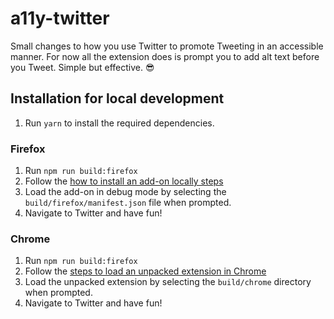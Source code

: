 # a11y-twitter

Small changes to how you use Twitter to promote Tweeting in an accessible manner. For now all the extension does is prompt you to add alt text before you Tweet. Simple but effective. 😎

## Installation for local development

1. Run `yarn` to install the required dependencies.

### Firefox

1. Run `npm run build:firefox`
1. Follow the [how to install an add-on locally steps](https://developer.mozilla.org/en-US/docs/Mozilla/Add-ons/WebExtensions/Your_first_WebExtension#installing)
1. Load the add-on in debug mode by selecting the `build/firefox/manifest.json` file when prompted.
1. Navigate to Twitter and have fun!

### Chrome

1. Run `npm run build:firefox`
1. Follow the [steps to load an unpacked extension in Chrome](https://developer.chrome.com/docs/extensions/mv3/getstarted/#manifest)
1. Load the unpacked extension by selecting the `build/chrome` directory when prompted.
1. Navigate to Twitter and have fun!
